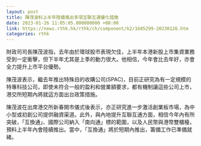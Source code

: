 ```yaml
---
layout: post
title: 陳茂波料上半年陸續推出多項互聯互通優化措施
date: 2023-01-26 11:05:05.000000000 +08:00
link: https://news.rthk.hk/rthk/ch/component/k2/1685299-20230126.htm
categories: rthk
---
```


財政司司長陳茂波指，去年由於環球股市表現欠佳，上半年本港新股上市集資業務受到一定衝擊，但下半年尤其是上季的動力很大。他相信，今年會比去年好，亦會全力提升上市平台優勢。

陳茂波表示，繼去年推出特殊目的收購公司(SPAC)，目前正研究為有一定規模的特專科技公司，即使未符合一般的盈利和營業額要求，都有機制讓這些公司上市，港交所短期內將就這方面出台政策措施。

陳茂波在出席港交所新春開市儀式後表示，亦正研究進一步激活創業板市場，為中小型或初創公司提供融資渠道。此外，與內地提升互聯互通方面，相信今年內有所突破，「互換通」、國際公司納入「南向通」標的範圍，以及人民幣與港幣雙櫃檯，預料上半年內會陸續推出。當中，「互換通」將於短期內推出，籌備工作已準備就緒。
